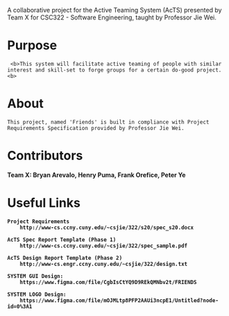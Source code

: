 A collaborative project for the Active Teaming System (AcTS) presented by Team X for CSC322 - Software Engineering, taught by Professor Jie Wei.

# Purpose 
     <b>This system will facilitate active teaming of people with similar interest and skill-set to forge groups for a certain do-good project.<b>

# About
    This project, named 'Friends' is built in compliance with Project Requirements Specification provided by Professor Jie Wei. 
    
# Contributors
 <b>Team X:<b> Bryan Arevalo, Henry Puma, Frank Orefice, Peter Ye

# Useful Links
    Project Requirements
        http://www-cs.ccny.cuny.edu/~csjie/322/s20/spec_s20.docx

    AcTS Spec Report Template (Phase 1)
        http://www-cs.ccny.cuny.edu/~csjie/322/spec_sample.pdf
    
    AcTS Design Report Template (Phase 2)
        http://www-cs.engr.ccny.cuny.edu/~csjie/322/design.txt

    SYSTEM GUI Design:
        https://www.figma.com/file/CgbIsCtYQ9D9REkQMNbv2t/FRIENDS   

    SYSTEM LOGO Design:
        https://www.figma.com/file/mOJMLtp8PFP2AAUi3ncpE1/Untitled?node-id=0%3A1

    

    


            